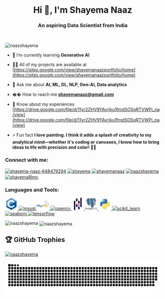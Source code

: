 <h1 align="center">Hi 👋, I'm Shayema Naaz</h1>
<h3 align="center">An aspiring Data Scientist from India</h3>
<img src="https://thumbs.dreamstime.com/z/black-female-programmer-her-late-s-sitting-desk-surrounded-high-tech-gadgets-screens-generative-ai-351028213.jpg?ct=jpeg" width="490px" align="right" alt="">
<img src="https://media4.giphy.com/media/78XCFBGOlS6keY1Bil/giphy.gif" width="300px" align="centre" alt="">


<p align="left"> <img src="https://komarev.com/ghpvc/?username=naazshayema&label=Profile%20views&color=0e75b6&style=flat" alt="naazshayema" /> </p>




- 🌱 I’m currently learning **Generative AI**

- 👨‍💻 All of my projects are available at [https://sites.google.com/view/shayemanaazportfolio/home](https://sites.google.com/view/shayemanaazportfolio/home)

- 💬 Ask me about **AI, ML, DL, NLP, Gen-AI, Data analytics**

- ‍�‍� How to reach me **shayemanaaz@gmail.com**

- 📝 Know about my experiences [https://drive.google.com/file/d/11yr2ZHV9YAyrjku1fmdSOSgRTVWPj_na/view](https://drive.google.com/file/d/11yr2ZHV9YAyrjku1fmdSOSgRTVWPj_na/view)

- ⚡ Fun fact **I love painting. I think it adds a splash of creativity to my analytical mind—whether it's coding or canvases, I know how to bring ideas to life with precision and color! 🎨✨**

<h3 align="left">Connect with me:</h3>
<p align="left">
<a href="https://linkedin.com/in/shayema-naaz-648479294" target="blank"><img align="center" src="https://raw.githubusercontent.com/rahuldkjain/github-profile-readme-generator/master/src/images/icons/Social/linked-in-alt.svg" alt="shayema-naaz-648479294" height="30" width="40" /></a>
<a href="https://kaggle.com/shayema" target="blank"><img align="center" src="https://raw.githubusercontent.com/rahuldkjain/github-profile-readme-generator/master/src/images/icons/Social/kaggle.svg" alt="shayema" height="30" width="40" /></a>
<a href="https://www.hackerrank.com/shayemanaaz" target="blank"><img align="center" src="https://raw.githubusercontent.com/rahuldkjain/github-profile-readme-generator/master/src/images/icons/Social/hackerrank.svg" alt="shayemanaaz" height="30" width="40" /></a>
<a href="https://www.leetcode.com/naazshayema" target="blank"><img align="center" src="https://raw.githubusercontent.com/rahuldkjain/github-profile-readme-generator/master/src/images/icons/Social/leet-code.svg" alt="naazshayema" height="30" width="40" /></a>
<a href="https://auth.geeksforgeeks.org/user/shayema8lmc" target="blank"><img align="center" src="https://raw.githubusercontent.com/rahuldkjain/github-profile-readme-generator/master/src/images/icons/Social/geeks-for-geeks.svg" alt="shayema8lmc" height="30" width="40" /></a>
</p>

<h3 align="left">Languages and Tools:</h3>
<p align="left"> <a href="https://www.cprogramming.com/" target="_blank" rel="noreferrer"> <img src="https://raw.githubusercontent.com/devicons/devicon/master/icons/c/c-original.svg" alt="c" width="40" height="40"/> </a> <a href="https://www.microsoft.com/en-us/sql-server" target="_blank" rel="noreferrer"> <img src="https://www.svgrepo.com/show/303229/microsoft-sql-server-logo.svg" alt="mssql" width="40" height="40"/> </a> <a href="https://www.mysql.com/" target="_blank" rel="noreferrer"> <img src="https://raw.githubusercontent.com/devicons/devicon/master/icons/mysql/mysql-original-wordmark.svg" alt="mysql" width="40" height="40"/> </a> <a href="https://opencv.org/" target="_blank" rel="noreferrer"> <img src="https://www.vectorlogo.zone/logos/opencv/opencv-icon.svg" alt="opencv" width="40" height="40"/> </a> <a href="https://pandas.pydata.org/" target="_blank" rel="noreferrer"> <img src="https://raw.githubusercontent.com/devicons/devicon/2ae2a900d2f041da66e950e4d48052658d850630/icons/pandas/pandas-original.svg" alt="pandas" width="40" height="40"/> </a> <a href="https://www.postgresql.org" target="_blank" rel="noreferrer"> <img src="https://raw.githubusercontent.com/devicons/devicon/master/icons/postgresql/postgresql-original-wordmark.svg" alt="postgresql" width="40" height="40"/> </a> <a href="https://www.python.org" target="_blank" rel="noreferrer"> <img src="https://raw.githubusercontent.com/devicons/devicon/master/icons/python/python-original.svg" alt="python" width="40" height="40"/> </a> <a href="https://scikit-learn.org/" target="_blank" rel="noreferrer"> <img src="https://upload.wikimedia.org/wikipedia/commons/0/05/Scikit_learn_logo_small.svg" alt="scikit_learn" width="40" height="40"/> </a> <a href="https://seaborn.pydata.org/" target="_blank" rel="noreferrer"> <img src="https://seaborn.pydata.org/_images/logo-mark-lightbg.svg" alt="seaborn" width="40" height="40"/> </a> <a href="https://www.tensorflow.org" target="_blank" rel="noreferrer"> <img src="https://www.vectorlogo.zone/logos/tensorflow/tensorflow-icon.svg" alt="tensorflow" width="40" height="40"/> </a> </p>

<p><img align="left" src="https://github-readme-stats.vercel.app/api/top-langs?username=naazshayema&show_icons=true&theme=dark&locale=en&layout=compact" alt="naazshayema" /></p>

<p>&nbsp;<img align="center" src="https://github-readme-stats.vercel.app/api?username=naazshayema&show_icons=true&theme=dark&locale=en" alt="naazshayema" /></p>



## 🏆 GitHub Trophies
<p align="left">  
  <a href="https://github.com/ryo-ma/github-profile-trophy">
    <img src="https://github-profile-trophy.vercel.app/?username=naazshayema&theme=darkhub&no-frame=false&no-bg=false&margin-w=4" alt="naazshayema" />
  </a>  
</p>


<picture>
  <source media="(prefers-color-scheme: dark)" srcset="https://raw.githubusercontent.com/NaazShayema/NaazShayema/output/github-snake-dark.svg" />
  <source media="(prefers-color-scheme: light)" srcset="https://raw.githubusercontent.com/NaazShayema/NaazShayema/output/github-snake.svg" />
  <img alt="github-snake" src="https://raw.githubusercontent.com/NaazShayema/NaazShayema/output/github-snake.svg" />
</picture>



